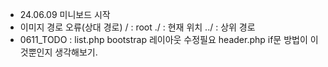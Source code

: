 - 24.06.09 미니보드 시작
- 이미지 경로 오류(상대 경로)
    /   : root
    ./  : 현재 위치
    ../ : 상위 경로
- 0611_TODO : list.php bootstrap 레이아웃 수정필요
        header.php if문 방법이 이것뿐인지 생각해보기.